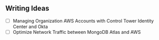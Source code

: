 ## Writing Ideas
- [ ] Managing Organization AWS Accounts with Control Tower Identity Center and Okta
- [ ] Optimize Network Traffic between MongoDB Atlas and AWS
